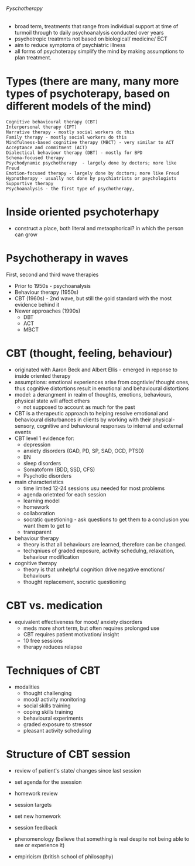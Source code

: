 ###### Pyschotherapy
- broad term, treatments that range from individual support at time of turmoil through to daily psychoanalysis conducted over years
- psychotropic treatmnts not based on biological/ medicine/ ECT
- aim to reduce symptoms of psychiatric illness
- all forms of psychoterapy simplify the mind by making assumptions to plan treatment.

# Types (there are many, many more types of psychoterapy, based on different models of the mind)
    Cognitive behavioural therapy (CBT) 
    Interpersonal therapy (IPT) 
    Narrative therapy - mostly social workers do this 
    Family therapy - mostly social workers do this 
    Mindfulness-based cognitive therapy (MBCT) - very similar to ACT
    Acceptance and commitment (ACT) 
    Dialectical behaviour therapy (DBT) - mostly for BPD 
    Schema-focused therapy 
    Psychodynamic psychotherapy  - largely done by doctors; more like Freud 
    Emotion-focused therapy - largely done by doctors; more like Freud 
    Hypnotherapy - usually not done by psychiatrists or psychologists 
    Supportive therapy 
    Psychoanalysis - the first type of psychotherapy, 


# Inside oriented psychoterhapy
- construct a place, both literal and metaophorical? in which the person can grow


# Psychotherapy in waves
First, second and third wave therapies 
- Prior to 1950s - psychoanalysis 
- Behaviour therapy (1950s) 
- CBT (1960s) - 2nd wave, but still the gold standard with the most evidence behind it 
- Newer approaches (1990s) 
    + DBT 
    + ACT 
    + MBCT 

# CBT (thought, feeling, behaviour)
- originated with Aaron Beck and Albert Ellis - emerged in reponse to inside oriented therapy
- assumptions: emotional experiences arise from cogntivie/ thought ones, thus cognitive distortions result in emotional and behavioural distortions
- model: a derangment in realm of thoughts, emotions, behaviours, physical state will affect others
    + not supposed to account as much for the past
- CBT is a therapeutic approach to helping resolve emotional and behavioural disturbances in clients by working with their physical-sensory, cognitive and behavioural responses to internal and external events 
- CBT level 1 evidence for:
    + depression
    + anxiety disorders (GAD, PD, SP, SAD, OCD, PTSD)
    + BN
    + sleep disorders
    + Somatoform (BDD, SSD, CFS)
    + Psychotic disorders
- main characteristics
    + time limited 12-24 sessions usu needed for most problems
    + agenda orietnted for each session
    + learning model
    + homework
    + collaboration
    + socratic questioning - ask questions to get them to a conclusion you want them to get to
    + transparent
- behaviour therapy 
    + theory is that all behaviours are learned, therefore can be changed.
    + techqniues of graded exposure, activity schedulng, relaxation, behaviour modification
- cognitive therapy
    + theory is that unhelpful cognition drive negative emotions/ behaviours
    + thought replacement, socratic questioning

# CBT vs. medication
- equivalent effectiveness for mood/ anxiety disorders
    + meds more short term, but often requires prolonged use
    + CBT requires patient motivation/ insight
    + 10 free sessions
    + therapy reduces relapse

# Techniques of CBT
- modalities
    + thought challenging
    + mood/ activity monitoring
    + social skills training
    + coping skills training
    + behavioural experiments
    + graded exposure to stressor
    + pleasant activity scheduling

# Structure of CBT session
- review of patient's state/ changes since last session
- set agenda for the ssession
- homework review
- session targets
- set new homework
- session feedback 






- phenomenology (believe that something is real despite not being able to see or experience it)
- empiricism (british school of philosophy)